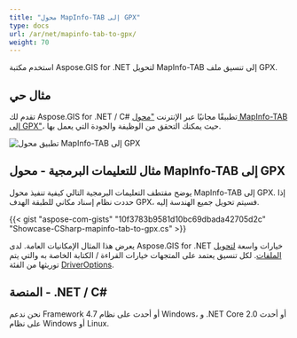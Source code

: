 ```yaml
---
title: "محول MapInfo-TAB إلى GPX"
type: docs
url: /ar/net/mapinfo-tab-to-gpx/
weight: 70
---
```


استخدم مكتبة Aspose.GIS for .NET لتحويل MapInfo-TAB إلى تنسيق ملف GPX.

## **مثال حي**

تقدم لك Aspose.GIS for .NET / C# تطبيقًا مجانيًا عبر الإنترنت ["محول MapInfo-TAB إلى GPX"](https://products.aspose.app/gis/conversion/mapinfo-tab-to-gpx)، حيث يمكنك التحقق من الوظيفة والجودة التي يعمل بها.

![تطبيق محول MapInfo-TAB إلى GPX](conversion.png)

## **مثال للتعليمات البرمجية - محول MapInfo-TAB إلى GPX**

يوضح مقتطف التعليمات البرمجية التالي كيفية تنفيذ محول MapInfo-TAB إلى GPX. إذا حددت نظام إسناد مكاني للطبقة الهدف GPX، فسيتم تحويل جميع الهندسة إليه. 

{{< gist "aspose-com-gists" "10f3783b9581d10bc69dbada42705d2c" "Showcase-CSharp-mapinfo-tab-to-gpx.cs" >}}

يعرض هذا المثال الإمكانيات العامة. لدى Aspose.GIS for .NET خيارات واسعة [لتحويل الملفات](https://docs.aspose.com/gis/net/vector-layers/). لكل تنسيق يعتمد على المتجهات خيارات القراءة / الكتابة الخاصة به والتي يتم توريثها من الفئة [DriverOptions](https://reference.aspose.com/gis/net/aspose.gis/driveroptions).

## **المنصة - .NET / C#**

نحن ندعم Framework 4.7 أو أحدث على نظام Windows، و .NET Core 2.0 أو أحدث على نظام Windows أو Linux.
